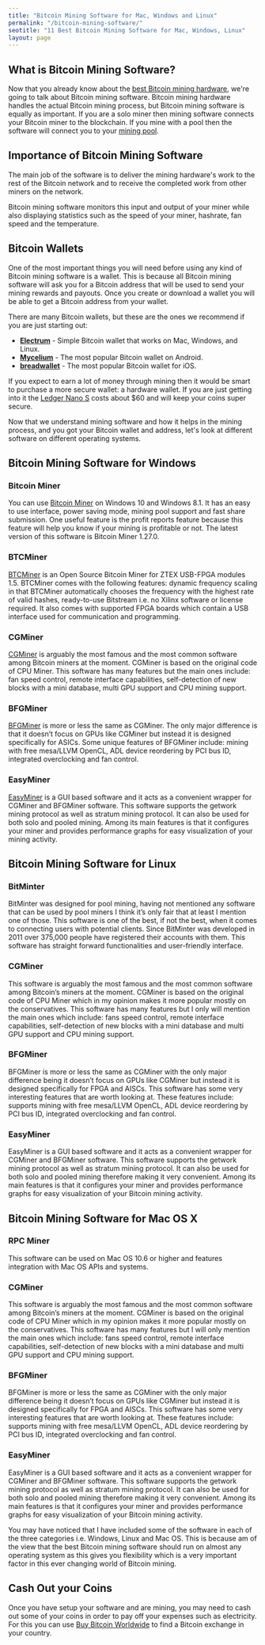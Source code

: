 ```yaml
---
title: "Bitcoin Mining Software for Mac, Windows and Linux"
permalink: "/bitcoin-mining-software/"
seotitle: "11 Best Bitcoin Mining Software for Mac, Windows, Linux"
layout: page
---
```


## What is Bitcoin Mining Software?

Now that you already know about the [best Bitcoin mining hardware](/mining-hardware/), we're going to talk about Bitcoin mining software. Bitcoin mining hardware handles the actual Bitcoin mining process, but Bitcoin mining software is equally as important. If you are a solo miner then mining software connects your Bitcoin miner to the blockchain. If you mine with a pool then the software will connect you to your [mining pool](/bitcoin-mining-pools/).

## Importance of Bitcoin Mining Software

The main job of the software is to deliver the mining hardware's work to the rest of the Bitcoin network and to receive the completed work from other miners on the network.

Bitcoin mining software monitors this input and output of your miner while also displaying statistics such as the speed of your miner, hashrate, fan speed and the temperature.

## Bitcoin Wallets

One of the most important things you will need before using any kind of Bitcoin mining software is a wallet. This is because all Bitcoin mining software will ask you for a Bitcoin address that will be used to send your mining rewards and payouts. Once you create or download a wallet you will be able to get a Bitcoin address from your wallet. 

There are many Bitcoin wallets, but these are the ones we recommend if you are just starting out: 

* **[Electrum](https://electrum.org/)** - Simple Bitcoin wallet that works on Mac, Windows, and Linux. 
* **[Mycelium](https://wallet.mycelium.com/)** - The most popular Bitcoin wallet on Android. 
* **[breadwallet](https://breadwallet.com/)** - The most popular Bitcoin wallet for iOS. 
 
If you expect to earn a lot of money through mining then it would be smart to purchase a more secure wallet: a hardware wallet. If you are just getting into it the [Ledger Nano S](http://buybitcoinww.co/Ledger_Nano_S) costs about $60 and will keep your coins super secure.  

Now that we understand mining software and how it helps in the mining process, and you got your Bitcoin wallet and address, let's look at different software on different operating systems.

## Bitcoin Mining Software for Windows

### Bitcoin Miner

You can use [Bitcoin Miner](https://www.microsoft.com/en-us/store/p/bitcoin-miner/9wzdncrdhxb6) on Windows 10 and Windows 8.1. It has an easy to use interface, power saving mode, mining pool support and fast share submission. One useful feature is the profit reports feature because this feature will help you know if your mining is profitable or not. The latest version of this software is Bitcoin Miner 1.27.0.

### BTCMiner

[BTCMiner](https://en.bitcoin.it/wiki/BTCMiner) is an Open Source Bitcoin Miner for ZTEX USB-FPGA modules 1.5. BTCMiner comes with the following features: dynamic frequency scaling in that BTCMiner automatically chooses the frequency with the highest rate of valid hashes, ready-to-use Bitstream i.e. no Xilinx software or license required. It also comes with supported FPGA boards which contain a USB interface used for communication and programming.

### CGMiner

[CGMiner](https://en.bitcoin.it/wiki/CGMiner) is arguably the most famous and the most common software among Bitcoin miners at the moment. CGMiner is based on the original code of CPU Miner. This software has many features but the main ones include: fan speed control, remote interface capabilities, self-detection of new blocks with a mini database, multi GPU support and CPU mining support.

### BFGMiner

[BFGMiner](http://bfgminer.org/) is more or less the same as CGMiner. The only major difference is that it doesn’t focus on GPUs like CGMiner but instead it is designed specifically for ASICs. Some unique features of BFGMiner include: mining with free mesa/LLVM OpenCL, ADL device reordering by PCI bus ID, integrated overclocking and fan control.

### EasyMiner

[EasyMiner](https://sourceforge.net/projects/easyminer/) is a GUI based software and it acts as a convenient wrapper for CGMiner and BFGMiner software. This software supports the getwork mining protocol as well as stratum mining protocol. It can also be used for both solo and pooled mining. Among its main features is that it configures your miner and provides performance graphs for easy visualization of your mining activity.

## Bitcoin Mining Software for Linux

### BitMinter

BitMinter was designed for pool mining, having not mentioned any software that can be used by pool miners I think it’s only fair that at least I mention one of those. This software is one of the best, if not the best, when it comes to connecting users with potential clients. Since BitMinter was developed in 2011 over 375,000 people have registered their accounts with them. This software has straight forward functionalities and user-friendly interface.

### CGMiner

This software is arguably the most famous and the most common software among Bitcoin’s miners at the moment. CGMiner is based on the original code of CPU Miner which in my opinion makes it more popular mostly on the conservatives. This software has many features but I only will mention the main ones which include: fans speed control, remote interface capabilities, self-detection of new blocks with a mini database and multi GPU support and CPU mining support.

### BFGMiner

BFGMiner is more or less the same as CGMiner with the only major difference being it doesn’t focus on GPUs like CGMiner but instead it is designed specifically for FPGA and AISCs. This software has some very interesting features that are worth looking at. These features include: supports mining with free mesa/LLVM OpenCL, ADL device reordering by PCI bus ID, integrated overclocking and fan control.

### EasyMiner

EasyMiner is a GUI based software and it acts as a convenient wrapper for CGMiner and BFGMiner software. This software supports the getwork mining protocol as well as stratum mining protocol. It can also be used for both solo and pooled mining therefore making it very convenient. Among its main features is that it configures your miner and provides performance graphs for easy visualization of your Bitcoin mining activity.

## Bitcoin Mining Software for Mac OS X

### RPC Miner

This software can be used on Mac OS 10.6 or higher and features integration with Mac OS APIs and systems.

### CGMiner

This software is arguably the most famous and the most common software among Bitcoin’s miners at the moment. CGMiner is based on the original code of CPU Miner which in my opinion makes it more popular mostly on the conservatives. This software has many features but I will only mention the main ones which include: fans speed control, remote interface capabilities, self-detection of new blocks with a mini database and multi GPU support and CPU mining support.

### BFGMiner

BFGMiner is more or less the same as CGMiner with the only major difference being it doesn’t focus on GPUs like CGMiner but instead it is designed specifically for FPGA and AISCs. This software has some very interesting features that are worth looking at. These features include: supports mining with free mesa/LLVM OpenCL, ADL device reordering by PCI bus ID, integrated overclocking and fan control.

### EasyMiner

EasyMiner is a GUI based software and it acts as a convenient wrapper for CGMiner and BFGMiner software. This software supports the getwork mining protocol as well as stratum mining protocol. It can also be used for both solo and pooled mining therefore making it very convenient. Among its main features is that it configures your miner and provides performance graphs for easy visualization of your Bitcoin mining activity.

You may have noticed that I have included some of the software in each of the three categories i.e. Windows, Linux and Mac OS. This is because am of the view that the best Bitcoin mining software should run on almost any operating system as this gives you flexibility which is a very important factor in this ever changing world of Bitcoin mining.

## Cash Out your Coins

Once you have setup your software and are mining, you may need to cash out some of your coins in order to pay off your expenses such as electricity. For this you can use [Buy Bitcoin Worldwide](https://www.buybitcoinworldwide.com/) to find a Bitcoin exchange in your country. 